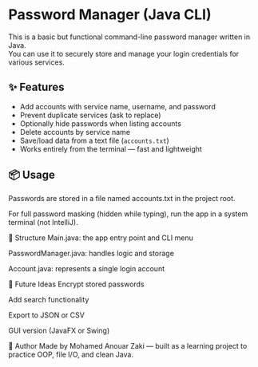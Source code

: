# Password Manager (Java CLI)

This is a basic but functional command-line password manager written in Java.  
You can use it to securely store and manage your login credentials for various services.

## ✨ Features

- Add accounts with service name, username, and password
- Prevent duplicate services (ask to replace)
- Optionally hide passwords when listing accounts
- Delete accounts by service name
- Save/load data from a text file (`accounts.txt`)
- Works entirely from the terminal — fast and lightweight

## 📦 Usage

Passwords are stored in a file named accounts.txt in the project root.

For full password masking (hidden while typing), run the app in a system terminal (not IntelliJ).

📁 Structure
Main.java: the app entry point and CLI menu

PasswordManager.java: handles logic and storage

Account.java: represents a single login account

🚀 Future Ideas
Encrypt stored passwords

Add search functionality

Export to JSON or CSV

GUI version (JavaFX or Swing)

👤 Author
Made by Mohamed Anouar Zaki — built as a learning project to practice OOP, file I/O, and clean Java.
